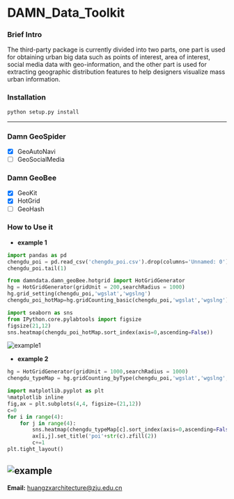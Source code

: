 # DAMN_Data_Toolkit
### Brief Intro
The third-party package is currently divided into two parts, one part is used for obtaining urban big data such as points of interest, area of interest, social media data with geo-information, and the other part is used for extracting geographic distribution features to help designers visualize mass urban information.
### Installation
```python
python setup.py install
```
---
### Damn GeoSpider
- [x] GeoAutoNavi
- [ ] GeoSocialMedia
### Damn GeoBee
- [x] GeoKit
- [x] HotGrid
- [ ] GeoHash
### How to Use it
* **example 1**
```python
import pandas as pd
chengdu_poi = pd.read_csv('chengdu_poi.csv').drop(columns='Unnamed: 0')
chengdu_poi.tail(1)
```
```python
from damndata.damn_geoBee.hotgrid import HotGridGenerator
hg = HotGridGenerator(gridUnit = 200,searchRadius = 1000)
hg.grid_setting(chengdu_poi,'wgslat','wgslng')
chengdu_poi_hotMap=hg.gridCounting_basic(chengdu_poi,'wgslat','wgslng')
```
```python
import seaborn as sns
from IPython.core.pylabtools import figsize
figsize(21,12)
sns.heatmap(chengdu_poi_hotMap.sort_index(axis=0,ascending=False))
```
![example1](https://user-images.githubusercontent.com/39406532/113274748-9bf1b180-9310-11eb-83f9-f551c0aa93df.png)

* **example 2**
```python
hg = HotGridGenerator(gridUnit = 1000,searchRadius = 1000)
chengdu_typeMap = hg.gridCounting_byType(chengdu_poi,'wgslat','wgslng','typei')
```
```python
import matplotlib.pyplot as plt
%matplotlib inline
fig,ax = plt.subplots(4,4, figsize=(21,12))
c=0
for i in range(4):
    for j in range(4):
        sns.heatmap(chengdu_typeMap[c].sort_index(axis=0,ascending=False),ax=ax[i,j])
        ax[i,j].set_title('poi'+str(c).zfill(2))
        c+=1
plt.tight_layout()
```
![example](https://user-images.githubusercontent.com/39406532/113274208-00604100-9310-11eb-9ae4-60f5a499fded.png)
---
**Email:** huangzxarchitecture@zju.edu.cn
